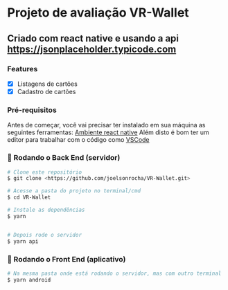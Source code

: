 # Projeto de avaliação VR-Wallet

## Criado com react native e usando a api https://jsonplaceholder.typicode.com

### Features

- [x] Listagens de cartões
- [x] Cadastro de cartões

### Pré-requisitos

Antes de começar, você vai precisar ter instalado em sua máquina as seguintes ferramentas:
[Ambiente react native](https://reactnative.dev/docs/getting-started)
Além disto é bom ter um editor para trabalhar com o código como [VSCode](https://code.visualstudio.com/)

### 🎲 Rodando o Back End (servidor)

```bash
# Clone este repositório
$ git clone <https://github.com/joelsonrocha/VR-Wallet.git>

# Acesse a pasta do projeto no terminal/cmd
$ cd VR-Wallet

# Instale as dependências
$ yarn


# Depois rode o servidor
$ yarn api
```

### 🎲 Rodando o Front End (aplicativo)

```bash
# Na mesma pasta onde está rodando o servidor, mas com outro terminal
$ yarn android
```